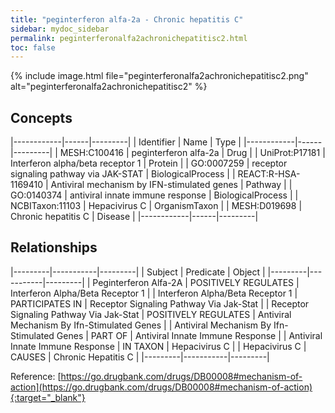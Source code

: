 ```yaml
---
title: "peginterferon alfa-2a - Chronic hepatitis C"
sidebar: mydoc_sidebar
permalink: peginterferonalfa2achronichepatitisc2.html
toc: false 
---
```


{% include image.html file="peginterferonalfa2achronichepatitisc2.png" alt="peginterferonalfa2achronichepatitisc2" %}

## Concepts

|------------|------|---------|
| Identifier | Name | Type    |
|------------|------|---------|
| MESH:C100416 | peginterferon alfa-2a | Drug |
| UniProt:P17181 | Interferon alpha/beta receptor 1 | Protein |
| GO:0007259 | receptor signaling pathway via JAK-STAT | BiologicalProcess |
| REACT:R-HSA-1169410 | Antiviral mechanism by IFN-stimulated genes | Pathway |
| GO:0140374 | antiviral innate immune response | BiologicalProcess |
| NCBITaxon:11103 | Hepacivirus C | OrganismTaxon |
| MESH:D019698 | Chronic hepatitis C | Disease |
|------------|------|---------|

## Relationships

|---------|-----------|---------|
| Subject | Predicate | Object  |
|---------|-----------|---------|
| Peginterferon Alfa-2A | POSITIVELY REGULATES | Interferon Alpha/Beta Receptor 1 |
| Interferon Alpha/Beta Receptor 1 | PARTICIPATES IN | Receptor Signaling Pathway Via Jak-Stat |
| Receptor Signaling Pathway Via Jak-Stat | POSITIVELY REGULATES | Antiviral Mechanism By Ifn-Stimulated Genes |
| Antiviral Mechanism By Ifn-Stimulated Genes | PART OF | Antiviral Innate Immune Response |
| Antiviral Innate Immune Response | IN TAXON | Hepacivirus C |
| Hepacivirus C | CAUSES | Chronic Hepatitis C |
|---------|-----------|---------|

Reference: [https://go.drugbank.com/drugs/DB00008#mechanism-of-action](https://go.drugbank.com/drugs/DB00008#mechanism-of-action){:target="_blank"}